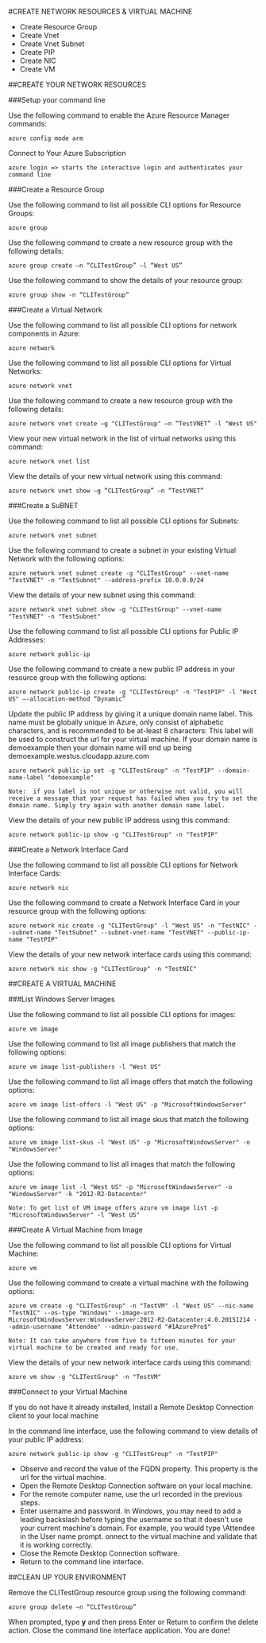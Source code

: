 #CREATE NETWORK RESOURCES & VIRTUAL MACHINE

- Create Resource Group
- Create Vnet
- Create Vnet Subnet
- Create PIP
- Create NIC
- Create VM

##CREATE YOUR NETWORK RESOURCES

###Setup your command line

Use the following command to enable the Azure Resource Manager commands:
    
    azure config mode arm


Connect to Your Azure Subscription

    azure login => starts the interactive login and authenticates your command line


###Create a Resource Group

Use the following command to list all possible CLI options for Resource Groups:

    azure group


Use the following command to create a new resource group with the following details:

    azure group create –n “CLITestGroup” –l “West US”


Use the following command to show the details of your resource group:

    azure group show -n “CLITestGroup”


###Create a Virtual Network

Use the following command to list all possible CLI options for network components in Azure:

    azure network


Use the following command to list all possible CLI options for Virtual Networks:

    azure network vnet


Use the following command to create a new resource group with the following details:

    azure network vnet create –g "CLITestGroup" –n “TestVNET” -l "West US"


View your new virtual network in the list of virtual networks using this command:

    azure network vnet list


View the details of your new virtual network using this command:

    azure network vnet show –g “CLITestGroup” –n “TestVNET”

###Create a SuBNET

Use the following command to list all possible CLI options for Subnets:

    azure network vnet subnet


Use the following command to create a subnet in your existing Virtual Network with the following options:

    azure network vnet subnet create -g "CLITestGroup" --vnet-name "TestVNET" -n "TestSubnet" --address-prefix 10.0.0.0/24


View the details of your new subnet using this command:

    azure network vnet subnet show -g "CLITestGroup" --vnet-name "TestVNET" -n "TestSubnet"


Use the following command to list all possible CLI options for Public IP Addresses:

    azure network public-ip


Use the following command to create a new public IP address in your resource group with the following options:

    azure network public-ip create -g "CLITestGroup" -n "TestPIP" -l "West US" –-allocation-method “Dynamic”


Update the public IP address by giving it a unique domain name label. This name must be globally unique in Azure, only consist of alphabetic characters, and is recommended to be at-least 8 characters:
This label will be used to construct the url for your virtual machine. 
If your domain name is demoexample then your domain name will end up being 
demoexample.westus.cloudapp.azure.com

    azure network public-ip set -g "CLITestGroup" -n "TestPIP" --domain-name-label "demoexample"

    Note:  if you label is not unique or otherwise not valid, you will receive a message that your request has failed when you try to set the domain name. Simply try again with another domain name label.


View the details of your new public IP address using this command:

    azure network public-ip show -g "CLITestGroup" -n "TestPIP"


###Create a Network Interface Card

Use the following command to list all possible CLI options for Network Interface Cards:

    azure network nic


Use the following command to create a Network Interface Card in your resource group with the following options:

    azure network nic create -g "CLITestGroup" -l "West US" -n "TestNIC" --subnet-name "TestSubnet" --subnet-vnet-name "TestVNET" --public-ip-name "TestPIP"


View the details of your new network interface cards using this command:

    azure network nic show -g "CLITestGroup" -n "TestNIC"


##CREATE A VIRTUAL MACHINE

###List Windows Server Images

Use the following command to list all possible CLI options for images:

    azure vm image


Use the following command to list all image publishers that match the following options:

    azure vm image list-publishers -l "West US"


Use the following command to list all image offers that match the following options:

    azure vm image list-offers -l "West US" -p "MicrosoftWindowsServer"


Use the following command to list all image skus that match the following options:

    azure vm image list-skus -l "West US" -p "MicrosoftWindowsServer" -o "WindowsServer"


Use the following command to list all images that match the following options:

    azure vm image list -l "West US" -p "MicrosoftWindowsServer" -o "WindowsServer" -k "2012-R2-Datacenter"

    Note: To get list of VM image offers azure vm image list -p "MicrosoftWindowsServer" -l "West US"


###Create A Virtual Machine from Image

Use the following command to list all possible CLI options for Virtual Machine:

    azure vm


Use the following command to create a virtual machine with the following options:

    azure vm create -g "CLITestGroup" -n "TestVM" -l "West US" --nic-name "TestNIC" --os-type "Windows" --image-urn MicrosoftWindowsServer:WindowsServer:2012-R2-Datacenter:4.0.20151214 --admin-username "Attendee" --admin-password "#1AzurePro$"

    Note: It can take anywhere from five to fifteen minutes for your virtual machine to be created and ready for use.


View the details of your new network interface cards using this command:

    azure vm show -g "CLITestGroup" -n "TestVM"


###Connect to your Virtual Machine

If you do not have it already installed, Install a Remote Desktop Connection client to your local machine

In the command line interface, use the following command to view details of your public IP address:

    azure network public-ip show -g "CLITestGroup" -n "TestPIP"

- Observe and record the value of the FQDN property. This property is the url for the virtual machine.
- Open the Remote Desktop Connection software on your local machine.
- For the remote computer name, use the url recorded in the previous steps.
- Enter username and password. In Windows, you may need to add a leading backslash before typing the username so that it doesn't use your current machine's domain. For example, you would type \Attendee in the User name prompt.
onnect to the virtual machine and validate that it is working correctly.
- Close the Remote Desktop Connection software.
- Return to the command line interface.

##CLEAN UP YOUR ENVIRONMENT

Remove the CLITestGroup resource group using the following command:

    azure group delete –n “CLITestGroup”

When prompted, type **y** and then press Enter or Return to confirm the delete action.
Close the command line interface application. You are done!

